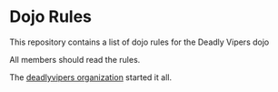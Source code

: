Dojo Rules
==========

This repository contains a list of dojo rules for the Deadly Vipers dojo

All members should read the rules.

The [deadlyvipers organization](https://github.com/deadlyvipers) started it all.

